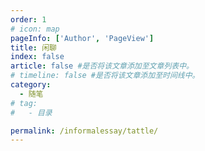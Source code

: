 ```yaml
---
order: 1
# icon: map
pageInfo: ['Author', 'PageView']
title: 闲聊
index: false
article: false #是否将该文章添加至文章列表中。
# timeline: false #是否将该文章添加至时间线中。
category:
  - 随笔
# tag:
#   - 目录

permalink: /informalessay/tattle/
---
```



<Catalog base='/informalessay/tattle/' hideHeading/>

